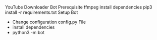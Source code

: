 YouTube Downloader Bot
Prerequisite
ffmpeg
install dependencies
pip3 install -r requirements.txt
Setup Bot
- Change configuration config.py  File
- install dependencies
- python3 -m bot
